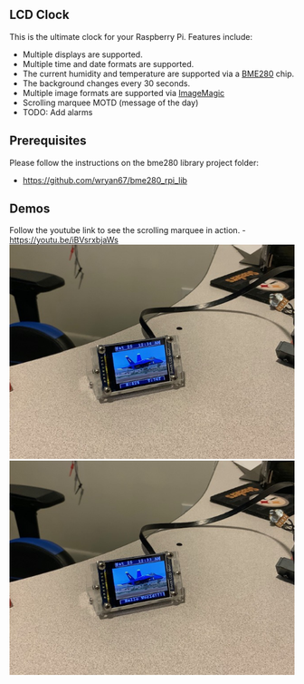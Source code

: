 LCD Clock
---------

This is the ultimate clock for your Raspberry Pi.  Features include:

- Multiple displays are supported.  
- Multiple time and date formats are supported.   
- The current humidity and temperature are supported via a [BME280](https://smile.amazon.com/gp/product/B07KYJNFMD) chip.  
- The background changes every 30 seconds.  
- Multiple image formats are supported via [ImageMagic](https://imagemagick.org/)
- Scrolling marquee MOTD (message of the day)
- TODO: Add alarms

## Prerequisites

Please follow the instructions on the bme280 library project folder:

- https://github.com/wryan67/bme280_rpi_lib

## Demos

Follow the youtube link to see the scrolling marquee in action.
-https://youtu.be/iBVsrxbjaWs
![pi clock](https://github.com/wryan67/UltimatePiClock/blob/master/readme/image3.jpeg?raw=true)
![pi clock](https://github.com/wryan67/UltimatePiClock/blob/master/readme/image4.jpeg?raw=true)
